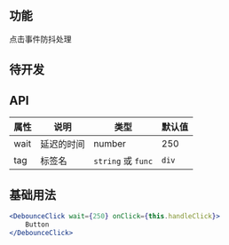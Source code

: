 ## 功能
点击事件防抖处理

## 待开发

## API
属性 | 说明 | 类型 | 默认值
---|---|---|---
wait | 延迟的时间 | number | 250
tag | 标签名 | `string` 或 `func` | `div`

## 基础用法

```jsx
<DebounceClick wait={250} onClick={this.handleClick}>
	Button
</DebounceClick>
```
